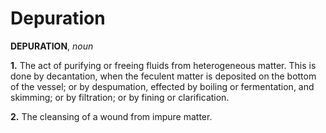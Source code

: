 # Depuration

**DEPURATION**, _noun_

**1.** The act of purifying or freeing fluids from heterogeneous matter. This is done by decantation, when the feculent matter is deposited on the bottom of the vessel; or by despumation, effected by boiling or fermentation, and skimming; or by filtration; or by fining or clarification.

**2.** The cleansing of a wound from impure matter.